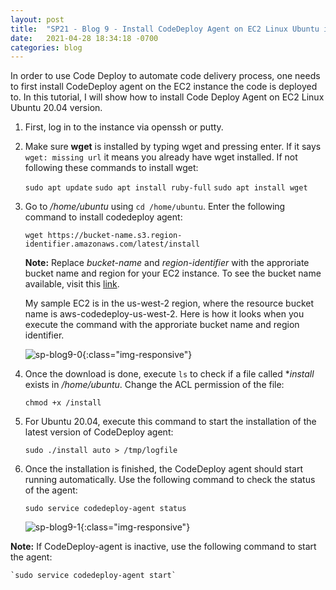 ```yaml
---
layout: post 
title:  "SP21 - Blog 9 - Install CodeDeploy Agent on EC2 Linux Ubuntu instance"
date:   2021-04-28 18:34:18 -0700
categories: blog
---
```


In order to use Code Deploy to automate code delivery process, one needs to first install CodeDeploy agent on the EC2 instance the code is deployed to. In this tutorial, I will show how to install Code Deploy Agent on EC2 Linux Ubuntu 20.04 version.

1. First, log in to the instance via openssh or putty.

2. Make sure **wget** is installed by typing wget and pressing enter. If it says `wget: missing url` it means you already have wget installed. If not following these commands to install wget:

    `sudo apt update`
    `sudo apt install ruby-full`
    `sudo apt install wget`

3. Go to */home/ubuntu* using `cd /home/ubuntu`. Enter the following command to install codedeploy agent:

    `wget https://bucket-name.s3.region-identifier.amazonaws.com/latest/install`

    **Note:** Replace *bucket-name* and *region-identifier* with the approriate bucket name and region for your EC2 instance. To see the bucket name available, visit this [link](https://docs.aws.amazon.com/codedeploy/latest/userguide/resource-kit.html#resource-kit-bucket-names). 

    My sample EC2 is in the us-west-2 region, where the resource bucket name is aws-codedeploy-us-west-2. Here is how it looks when you execute the command with the approriate bucket name and region identifier. 

    ![sp-blog9-0](/assets/sp-blog9-0.PNG){:class="img-responsive"}

4. Once the download is done, execute `ls` to check if a file called **install* exists in */home/ubuntu*. Change the ACL permission of the file:

    `chmod +x /install`

5. For Ubuntu 20.04, execute this command to start the installation of the latest version of CodeDeploy agent:

    `sudo ./install auto > /tmp/logfile`



6. Once the installation is finished, the CodeDeploy agent should start running automatically. Use the following command to check the status of the agent:

    `sudo service codedeploy-agent status`

    ![sp-blog9-1](/assets/sp-blog9-1.PNG){:class="img-responsive"}


**Note:** If CodeDeploy-agent is inactive, use the following command to start the agent:

    `sudo service codedeploy-agent start`
